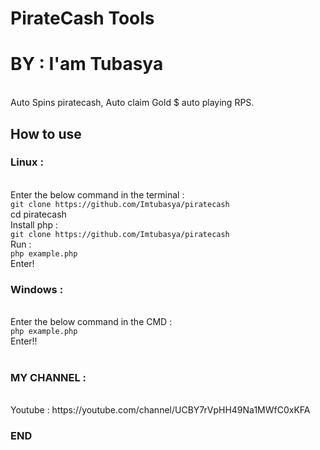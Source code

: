 # PirateCash Tools
<h1> BY : I'am Tubasya</h1>
<br>Auto Spins piratecash, Auto claim Gold $ auto playing RPS.
<h2>How to use</h2>
<h3>Linux :</h3>
<br>Enter the below command in the terminal :
<br><code>git clone https://github.com/Imtubasya/piratecash</code>
<br>cd piratecash
</code>
<br>Install php :
<br><code>git clone https://github.com/Imtubasya/piratecash</code>
<br> Run :
<br><code>php example.php</code>
<br>Enter!

<h3>Windows :</h3>
<br>Enter the below command in the CMD :
<br><code>php example.php</code>
<br>Enter!!
<br><br>
<h3>MY CHANNEL :</h3>
<br>Youtube : https://youtube.com/channel/UCBY7rVpHH49Na1MWfC0xKFA
<h3>END</h3>
